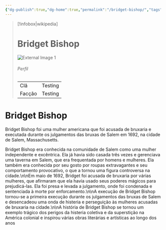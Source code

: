 ```yaml
---
{"dg-publish":true,"dg-home":true,"permalink":"/bridget-bishop/","tags":["gardenEntry"],"dgPassFrontmatter":true}
---
```


> [!infobox|wikipedia]
> # Bridget Bishop
> ![External Image 1](https://64.media.tumblr.com/e2edc865f4d63e84de33751f4e9e9460/f5abf5f3a0b01822-f4/s1280x1920/7469e8e740ee50b2b812d15bae4e8684c9750e36.gifv)
> ###### Perfil
> |||
> | ---- | ---- |
> | Clã | Testing |
> | Facção | Testing |



# Bridget Bishop


Bridget Bishop foi uma mulher americana que foi acusada de bruxaria e executada durante os julgamentos das bruxas de Salem em 1692, na cidade de Salem, Massachusetts.

Bridget Bishop era conhecida na comunidade de Salem como uma mulher independente e excêntrica. Ela já havia sido casada três vezes e gerenciava uma taverna em Salem, que era frequentada por homens e mulheres. Ela também era conhecida por seu gosto por roupas extravagantes e seu comportamento provocativo, o que a tornou uma figura controversa na cidade.\n\nEm maio de 1692, Bridget foi acusada de bruxaria por várias mulheres, que afirmaram que ela havia usado seus poderes mágicos para prejudicá-las. Ela foi presa e levada a julgamento, onde foi condenada e sentenciada à morte por enforcamento.\n\nA execução de Bridget Bishop tornou-se a primeira execução durante os julgamentos das bruxas de Salem e desencadeou uma onda de histeria e perseguição às mulheres acusadas de bruxaria na cidade.\n\nA história de Bridget Bishop se tornou um exemplo trágico dos perigos da histeria coletiva e da superstição na América colonial e inspirou várias obras literárias e artísticas ao longo dos anos


